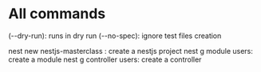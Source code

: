 # All commands

(--dry-run): runs in dry run
(--no-spec): ignore test files creation

nest new nestjs-masterclass : create a nestjs project
nest g module users: create a module
nest g controller users: create a controller
